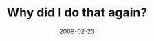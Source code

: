 ---
layout: base.njk
title : 'Why did I do that again?' 
view_title : 'Why did I do that again?' 
year : '2009' 
date : '2009-02-23' 
img_file : '/drawing/whydididothatagain.png' 
html_file : 'whydididothatagain' 
next_html : 'idontthinkhedoesitonpurpose.html' 
year_order : '54' 
permalink : "title/{{html_file}}.html"
---